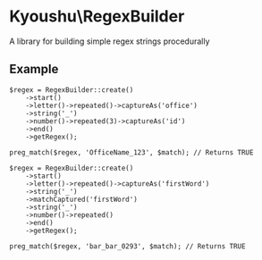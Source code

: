 # Kyoushu\RegexBuilder

A library for building simple regex strings procedurally

## Example

    $regex = RegexBuilder::create()
        ->start()
        ->letter()->repeated()->captureAs('office')
        ->string('_')
        ->number()->repeated(3)->captureAs('id')
        ->end()
        ->getRegex();
        
    preg_match($regex, 'OfficeName_123', $match); // Returns TRUE
    
    $regex = RegexBuilder::create()
        ->start()
        ->letter()->repeated()->captureAs('firstWord')
        ->string('_')
        ->matchCaptured('firstWord')
        ->string('_')
        ->number()->repeated()
        ->end()
        ->getRegex();
        
    preg_match($regex, 'bar_bar_0293', $match); // Returns TRUE